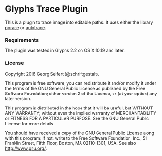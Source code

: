 # Glyphs Trace Plugin

This is a plugin to trace image into editable paths. It uses either the library [porace](http://potrace.sourceforge.net) or [autotrace](http://autotrace.sourceforge.net).

### Requirements

The plugin was tested in Glyphs 2.2 on OS X 10.19 and later.

### License

Copyright 2016 Georg Seifert (@schriftgestalt).


 This program is free software; you can redistribute it and/or modify
 it under the terms of the GNU General Public License as published by
 the Free Software Foundation; either version 2 of the License, or (at
 your option) any later version.

 This program is distributed in the hope that it will be useful, but
 WITHOUT ANY WARRANTY; without even the implied warranty of
 MERCHANTABILITY or FITNESS FOR A PARTICULAR PURPOSE.  See the GNU
 General Public License for more details.

 You should have received a copy of the GNU General Public License
 along with this program; if not, write to the Free Software Foundation, 
 Inc., 51 Franklin Street, Fifth Floor, Boston, MA 02110-1301, USA. 
 See also http://www.gnu.org/.
